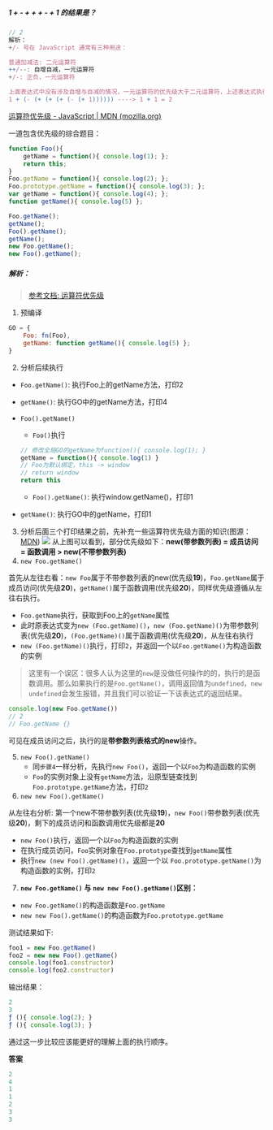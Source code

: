 ##### 1 + - + + + - + 1 的结果是？

```js
// 2
解析：
+/- 号在 JavaScript 通常有三种用途：

普通加减法: 二元运算符
++/--: 自增自减，一元运算符
+/-: 正负，一元运算符

上面表达式中没有涉及自增与自减的情况，一元运算符的优先级大于二元运算符，上述表达式执行顺序为：
1 + (- (+ (+ (+ (- (+ 1)))))) ----> 1 + 1 = 2
```

[运算符优先级 - JavaScript | MDN (mozilla.org)](https://developer.mozilla.org/zh-CN/docs/Web/JavaScript/Reference/Operators/Operator_Precedence#汇总表)

一道包含优先级的综合题目：

```js
function Foo(){
    getName = function(){ console.log(1); };
    return this;
}
Foo.getName = function(){ console.log(2); };
Foo.prototype.getName = function(){ console.log(3); };
var getName = function(){ console.log(4); };
function getName(){ console.log(5) };

Foo.getName();         
getName();        
Foo().getName();
getName();        
new Foo.getName();
new Foo().getName();
```

##### 解析：

> [参考文档: 运算符优先级](https://developer.mozilla.org/zh-CN/docs/Web/JavaScript/Reference/Operators/Operator_Precedence)

1. 预编译

```js
GO = {
    Foo: fn(Foo),
    getName: function getName(){ console.log(5) };
}
```

2. 分析后续执行

+ `Foo.getName()`: 执行Foo上的getName方法，打印2

+ `getName()`: 执行GO中的getName方法，打印4

+ `Foo().getName()`

  + `Foo()`执行

  ```js
  // 修改全局GO的getName为function(){ console.log(1); }
  getName = function(){ console.log(1) }
  // Foo为默认绑定，this -> window
  // return window
  return this
  ```

  + `Foo().getName()`: 执行window.getName()，打印1

+ `getName()`: 执行GO中的getName，打印1

3. 分析后面三个打印结果之前，先补充一些运算符优先级方面的知识(图源：[MDN](https://developer.mozilla.org/zh-CN/docs/Web/JavaScript/Reference/Operators/Operator_Precedence))
   ![](https://p3-juejin.byteimg.com/tos-cn-i-k3u1fbpfcp/be30dd2c4b8e4acca313a88a5d11acce~tplv-k3u1fbpfcp-watermark.awebp)
   从上图可以看到，部分优先级如下：**new(带参数列表) = 成员访问 = 函数调用 > new(不带参数列表)**
4. `new Foo.getName()`

首先从左往右看：`new Foo`属于不带参数列表的new(优先级**19**)，`Foo.getName`属于成员访问(优先级**20**)，`getName()`属于函数调用(优先级**20**)，同样优先级遵循从左往右执行。

   + `Foo.getName`执行，获取到Foo上的`getName`属性
   + 此时原表达式变为`new (Foo.getName)()`，`new (Foo.getName)()`为带参数列表(优先级**20**)，`(Foo.getName)()`属于函数调用(优先级**20**)，从左往右执行
   + `new (Foo.getName)()`执行，打印`2`，并返回一个以`Foo.getName()`为构造函数的实例

> 这里有一个误区：很多人认为这里的`new`是没做任何操作的的，执行的是函数调用。那么如果执行的是`Foo.getName()`，调用返回值为`undefined`，`new undefined`会发生报错，并且我们可以验证一下该表达式的返回结果。

```js
console.log(new Foo.getName())
// 2
// Foo.getName {}
```

可见在成员访问之后，执行的是**带参数列表格式的new**操作。

5. `new Foo().getName()`
   + 同`步骤4`一样分析，先执行`new Foo()`，返回一个以`Foo`为构造函数的实例
   + `Foo`的实例对象上没有`getName`方法，沿原型链查找到`Foo.prototype.getName`方法，打印`2`
6. `new new Foo().getName()`

从左往右分析: 第一个new不带参数列表(优先级**19**)，`new Foo()`带参数列表(优先级**20**)，剩下的成员访问和函数调用优先级都是**20**

   + `new Foo()`执行，返回一个以`Foo`为构造函数的实例
   + 在执行成员访问，`Foo`实例对象在`Foo.prototype`查找到`getName`属性
   + 执行`new (new Foo().getName)()`，返回一个以 `Foo.prototype.getName()`为构造函数的实例，打印`2`

7. **`new Foo.getName()` 与 `new new Foo().getName()`区别：**

 + `new Foo.getName()`的构造函数是`Foo.getName`
 + `new new Foo().getName()`的构造函数为`Foo.prototype.getName`

测试结果如下:

```js
foo1 = new Foo.getName()
foo2 = new new Foo().getName()
console.log(foo1.constructor)
console.log(foo2.constructor)
```

输出结果：

```js
2
3
ƒ (){ console.log(2); }
ƒ (){ console.log(3); }
```

通过这一步比较应该能更好的理解上面的执行顺序。

**答案**

```js
2
4
1
1
2
3
3
```

